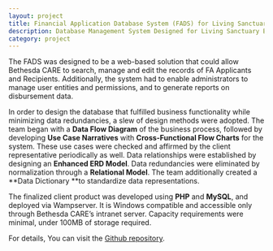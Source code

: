```yaml
---
layout: project
title: Financial Application Database System (FADS) for Living Sanctuary Brethren Church
description: Database Management System Designed for Living Sanctuary Brethren Church
category: project
---
```

The FADS was designed to be a web-based solution that could allow Bethesda CARE
to search, manage and edit the records of FA Applicants and Recipients. Additionally, the system had to enable administrators to manage user entities and permissions, and to generate reports on disbursement data.

In order to design the database that fulfilled business functionality while minimizing data redundancies, a slew of design methods were adopted. The team began with a **Data Flow Diagram** of the business process, followed by developing **Use Case Narratives** with **Cross-Functional Flow Charts** for the system. These use cases were checked and affirmed by the client representative periodically as well. Data relationships were established by designing an **Enhanced ERD Model**. Data redundancies were eliminated by normalization through a **Relational Model**. The team additionally created a **Data Dictionary **to standardize data representations.

The finalized client product was developed using **PHP** and **MySQL**, and deployed via Wampserver. It is Windows compatible and accessible only through Bethesda CARE’s intranet server. Capacity requirements were minimal, under 100MB of storage required.

For details, You can visit the [Github repository](https://github.com/Zhou-Ao/FADS/).
